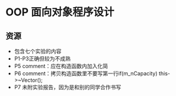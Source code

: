 # OOP 面向对象程序设计

## 资源
+ 包含七个实验的内容
+ P1-P3正确但较为不成熟
+ P5 comment：应在构造函数内加入化简
+ P6 comment：拷贝构造函数里不要写第一行if(m_nCapacity) this->~Vector();
+ P7 未附实验报告，因为是和别的同学合作书写
